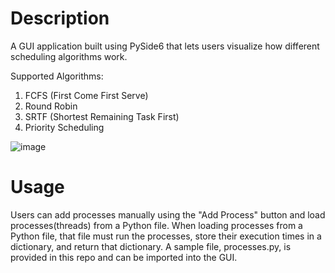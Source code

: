 # Description

A GUI application built using PySide6 that lets users visualize how different scheduling algorithms work. 

Supported Algorithms:

1. FCFS (First Come First Serve)
2. Round Robin
3. SRTF (Shortest Remaining Task First)
4. Priority Scheduling


![image](https://github.com/user-attachments/assets/af9bdb82-90cf-4758-81a0-1b85c26fe62b)


# Usage

Users can add processes manually using the "Add Process" button and load processes(threads) from a Python file. When loading processes from a Python file, that file must run the processes, store their execution times in a dictionary, and return that dictionary. A sample file, processes.py, is provided in this repo and can be imported into the GUI. 
